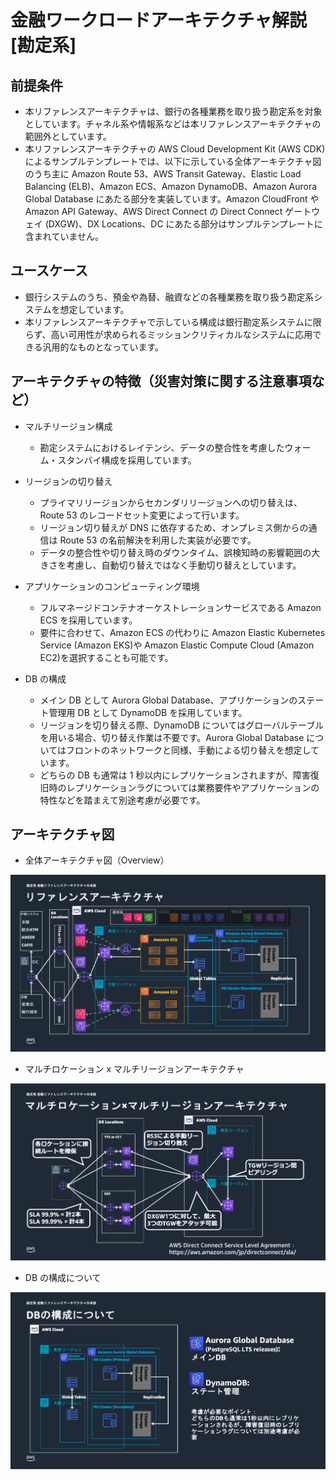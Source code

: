 # 金融ワークロードアーキテクチャ解説 [勘定系]

## 前提条件

- 本リファレンスアーキテクチャは、銀行の各種業務を取り扱う勘定系を対象としています。チャネル系や情報系などは本リファレンスアーキテクチャの範囲外としています。
- 本リファレンスアーキテクチャの AWS Cloud Development Kit (AWS CDK)によるサンプルテンプレートでは、以下に示している全体アーキテクチャ図のうち主に Amazon Route 53、AWS Transit Gateway、Elastic Load Balancing (ELB)、Amazon ECS、Amazon DynamoDB、Amazon Aurora Global Database にあたる部分を実装しています。Amazon CloudFront や Amazon API Gateway、AWS Direct Connect の Direct Connect ゲートウェイ (DXGW)、DX Locations、DC にあたる部分はサンプルテンプレートに含まれていません。

## ユースケース

- 銀行システムのうち、預金や為替、融資などの各種業務を取り扱う勘定系システムを想定しています。
- 本リファレンスアーキテクチャで示している構成は銀行勘定系システムに限らず、高い可用性が求められるミッションクリティカルなシステムに応用できる汎用的なものとなっています。

## アーキテクチャの特徴（災害対策に関する注意事項など）

- マルチリージョン構成

  - 勘定システムにおけるレイテンシ、データの整合性を考慮したウォーム・スタンバイ構成を採用しています。

- リージョンの切り替え
  - プライマリリージョンからセカンダリリージョンへの切り替えは、Route 53 のレコードセット変更によって行います。
  - リージョン切り替えが DNS に依存するため、オンプレミス側からの通信は Route 53 の名前解決を利用した実装が必要です。
  - データの整合性や切り替え時のダウンタイム、誤検知時の影響範囲の大きさを考慮し、自動切り替えではなく手動切り替えとしています。
- アプリケーションのコンピューティング環境
  - フルマネージドコンテナオーケストレーションサービスである Amazon ECS を採用しています。
  - 要件に合わせて、Amazon ECS の代わりに Amazon Elastic Kubernetes Service (Amazon EKS)や Amazon Elastic Compute Cloud (Amazon EC2)を選択することも可能です。
- DB の構成
  - メイン DB として Aurora Global Database、アプリケーションのステート管理用 DB として DynamoDB を採用しています。
  - リージョンを切り替える際、DynamoDB についてはグローバルテーブルを用いる場合、切り替え作業は不要です。Aurora Global Database についてはフロントのネットワークと同様、手動による切り替えを想定しています。
  - どちらの DB も通常は 1 秒以内にレプリケーションされますが、障害復旧時のレプリケーションラグについては業務要件やアプリケーションの特性などを踏まえて別途考慮が必要です。

## アーキテクチャ図

- 全体アーキテクチャ図（Overview）

![Overview](./images/overview.png)

- マルチロケーション x マルチリージョンアーキテクチャ

![Multi-Location x Multi-Region Architecture](./images/multilocaton_multiregion_architecture.png)

- DB の構成について

![DB Architecture](./images/db_architecture.png)
